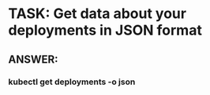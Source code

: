
# TASK: Get data about your deployments in JSON format

## ANSWER:

### kubectl get deployments -o json
